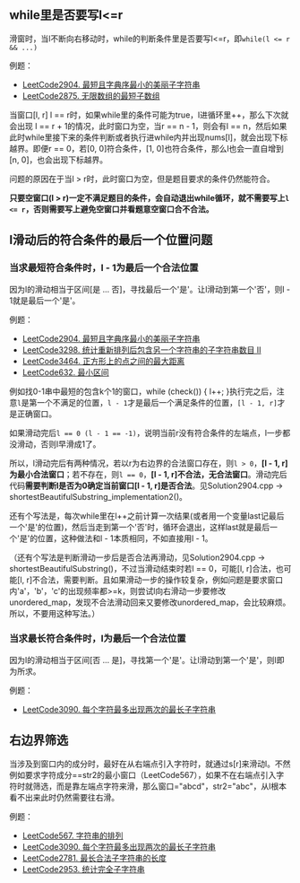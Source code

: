 ## while里是否要写l<=r

滑窗时，当l不断向右移动时，while的判断条件里是否要写l<=r，即`while(l <= r && ...)`

例题：
* [LeetCode2904. 最短且字典序最小的美丽子字符串](https://leetcode.cn/problems/shortest-and-lexicographically-smallest-beautiful-string/)
* [LeetCode2875. 无限数组的最短子数组](https://leetcode.cn/problems/minimum-size-subarray-in-infinite-array/)

当窗口[l, r] l == r时，如果while里的条件可能为true，l进循环里++，那么下次就会出现 l == r + 1的情况，此时窗口为空，当r == n - 1，则会有l == n，然后如果此时while里接下来的条件判断或者执行进while内并出现nums[l]，就会出现下标越界。即便r == 0，若[0, 0]符合条件，[1, 0]也符合条件，那么l也会一直自增到[n, 0]，也会出现下标越界。

问题的原因在于当l > r时，此时窗口为空，但是题目要求的条件仍然能符合。

**只要空窗口(l > r)一定不满足题目的条件，会自动退出while循环，就不需要写上`l <= r`，否则需要写上避免空窗口并看题意空窗口合不合法。**

## l滑动后的符合条件的最后一个位置问题

### 当求最短符合条件时，l - 1为最后一个合法位置
因为l的滑动相当于区间[是 ... 否]，寻找最后一个'是'。让l滑动到第一个'否'，则l - 1就是最后一个'是'。

例题：
* [LeetCode2904. 最短且字典序最小的美丽子字符串](https://leetcode.cn/problems/shortest-and-lexicographically-smallest-beautiful-string/)
* [LeetCode3298. 统计重新排列后包含另一个字符串的子字符串数目 II](https://leetcode.cn/problems/count-substrings-that-can-be-rearranged-to-contain-a-string-ii/)
* [LeetCode3464. 正方形上的点之间的最大距离](https://leetcode.cn/problems/maximize-the-distance-between-points-on-a-square/)
* [LeetCode632. 最小区间](https://leetcode.cn/problems/smallest-range-covering-elements-from-k-lists/)

例如找0-1串中最短的包含k个1的窗口，while (check()) { l++; }执行完之后，注意`l`是第一个不满足的位置，`l - 1`才是最后一个满足条件的位置，`[l - 1, r]`才是正确窗口。

如果滑动完后`l == 0 (l - 1 == -1)`，说明当前r没有符合条件的左端点，l一步都没滑动，否则l早滑成1了。

所以，l滑动完后有两种情况，若以r为右边界的合法窗口存在，则`l > 0`，**[l - 1, r]为最小合法窗口**；若不存在，则`l == 0`，**[l - 1, r]不合法，无合法窗口**。滑动完后代码**需要判断l是否为0确定当前窗口[l - 1, r]是否合法**。见Solution2904.cpp -> shortestBeautifulSubstring_implementation2()。

还有个写法是，每次while里在l++之前计算一次结果(或者用一个变量last记最后一个'是'的位置)，然后当走到第一个'否'时，循环会退出，这样last就是最后一个'是'的位置，这种做法和l - 1本质相同，不如直接用l - 1。

（还有个写法是判断滑动一步后是否合法再滑动，见Solution2904.cpp -> shortestBeautifulSubstring()，不过当滑动结束时若l == 0，可能[l, r]合法，也可能[l, r]不合法，需要判断。且如果滑动一步的操作较复杂，例如问题是要求窗口内'a'，'b'，'c'的出现频率都>=k，则尝试l向右滑动一步要修改unordered_map，发现不合法滑动回来又要修改unordered_map，会比较麻烦。所以，不要用这种写法。）


### 当求最长符合条件时，l为最后一个合法位置
因为l的滑动相当于区间[否 ... 是]，寻找第一个'是'。让l滑动到第一个'是'，则l即为所求。

例题：
* [LeetCode3090. 每个字符最多出现两次的最长子字符串](https://leetcode.cn/problems/maximum-length-substring-with-two-occurrences/)

## 右边界筛选

当涉及到窗口内的成分时，最好在从右端点引入字符时，就通过s[r]来滑动l。不然例如要求字符成分==str2的最小窗口（LeetCode567），如果不在右端点引入字符时就筛选，而是靠左端点字符来滑，那么窗口="abcd"，str2="abc"，从l根本看不出来此时仍然需要往右滑。

例题：
* [LeetCode567. 字符串的排列](https://leetcode.cn/problems/permutation-in-string/)
* [LeetCode3090. 每个字符最多出现两次的最长子字符串](https://leetcode.cn/problems/maximum-length-substring-with-two-occurrences/)
* [LeetCode2781. 最长合法子字符串的长度](https://leetcode.cn/problems/length-of-the-longest-valid-substring/)
* [LeetCode2953. 统计完全子字符串](https://leetcode.cn/problems/count-complete-substrings/)